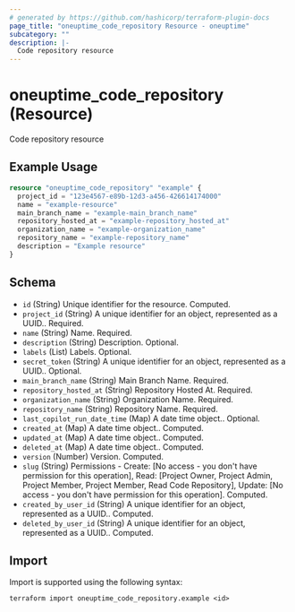 ```yaml
---
# generated by https://github.com/hashicorp/terraform-plugin-docs
page_title: "oneuptime_code_repository Resource - oneuptime"
subcategory: ""
description: |-
  Code repository resource
---
```


# oneuptime_code_repository (Resource)

Code repository resource

## Example Usage

```terraform
resource "oneuptime_code_repository" "example" {
  project_id = "123e4567-e89b-12d3-a456-426614174000"
  name = "example-resource"
  main_branch_name = "example-main_branch_name"
  repository_hosted_at = "example-repository_hosted_at"
  organization_name = "example-organization_name"
  repository_name = "example-repository_name"
  description = "Example resource"
}
```

## Schema

- `id` (String) Unique identifier for the resource. Computed.
- `project_id` (String) A unique identifier for an object, represented as a UUID.. Required.
- `name` (String) Name. Required.
- `description` (String) Description. Optional.
- `labels` (List) Labels. Optional.
- `secret_token` (String) A unique identifier for an object, represented as a UUID.. Optional.
- `main_branch_name` (String) Main Branch Name. Required.
- `repository_hosted_at` (String) Repository Hosted At. Required.
- `organization_name` (String) Organization Name. Required.
- `repository_name` (String) Repository Name. Required.
- `last_copilot_run_date_time` (Map) A date time object.. Optional.
- `created_at` (Map) A date time object.. Computed.
- `updated_at` (Map) A date time object.. Computed.
- `deleted_at` (Map) A date time object.. Computed.
- `version` (Number) Version. Computed.
- `slug` (String) Permissions - Create: [No access - you don't have permission for this operation], Read: [Project Owner, Project Admin, Project Member, Project Member, Read Code Repository], Update: [No access - you don't have permission for this operation]. Computed.
- `created_by_user_id` (String) A unique identifier for an object, represented as a UUID.. Computed.
- `deleted_by_user_id` (String) A unique identifier for an object, represented as a UUID.. Computed.

## Import

Import is supported using the following syntax:

```shell
terraform import oneuptime_code_repository.example <id>
```
